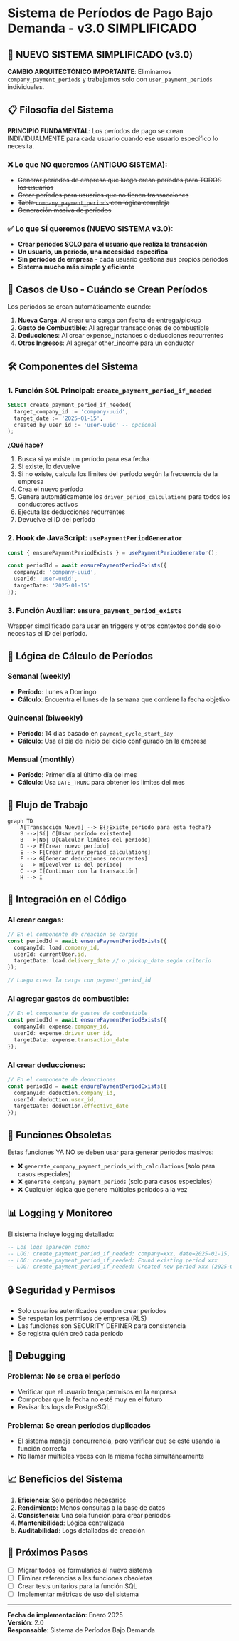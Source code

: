 # Sistema de Períodos de Pago Bajo Demanda - v3.0 SIMPLIFICADO

## 🎯 NUEVO SISTEMA SIMPLIFICADO (v3.0)

**CAMBIO ARQUITECTÓNICO IMPORTANTE**: Eliminamos `company_payment_periods` y trabajamos solo con `user_payment_periods` individuales.

## 📋 Filosofía del Sistema

**PRINCIPIO FUNDAMENTAL**: Los períodos de pago se crean INDIVIDUALMENTE para cada usuario cuando ese usuario específico lo necesita.

### ❌ Lo que NO queremos (ANTIGUO SISTEMA):
- ~~Generar períodos de empresa que luego crean períodos para TODOS los usuarios~~
- ~~Crear períodos para usuarios que no tienen transacciones~~
- ~~Tabla `company_payment_periods` con lógica compleja~~
- ~~Generación masiva de períodos~~

### ✅ Lo que SÍ queremos (NUEVO SISTEMA v3.0):
- **Crear períodos SOLO para el usuario que realiza la transacción**
- **Un usuario, un período, una necesidad específica**
- **Sin períodos de empresa** - cada usuario gestiona sus propios períodos
- **Sistema mucho más simple y eficiente**

## 🎯 Casos de Uso - Cuándo se Crean Períodos

Los períodos se crean automáticamente cuando:

1. **Nueva Carga**: Al crear una carga con fecha de entrega/pickup
2. **Gasto de Combustible**: Al agregar transacciones de combustible
3. **Deducciones**: Al crear expense_instances o deducciones recurrentes
4. **Otros Ingresos**: Al agregar other_income para un conductor

## 🛠️ Componentes del Sistema

### 1. Función SQL Principal: `create_payment_period_if_needed`

```sql
SELECT create_payment_period_if_needed(
  target_company_id := 'company-uuid',
  target_date := '2025-01-15',
  created_by_user_id := 'user-uuid' -- opcional
);
```

**¿Qué hace?**
1. Busca si ya existe un período para esa fecha
2. Si existe, lo devuelve
3. Si no existe, calcula los límites del período según la frecuencia de la empresa
4. Crea el nuevo período
5. Genera automáticamente los `driver_period_calculations` para todos los conductores activos
6. Ejecuta las deducciones recurrentes
7. Devuelve el ID del período

### 2. Hook de JavaScript: `usePaymentPeriodGenerator`

```typescript
const { ensurePaymentPeriodExists } = usePaymentPeriodGenerator();

const periodId = await ensurePaymentPeriodExists({
  companyId: 'company-uuid',
  userId: 'user-uuid',
  targetDate: '2025-01-15'
});
```

### 3. Función Auxiliar: `ensure_payment_period_exists`

Wrapper simplificado para usar en triggers y otros contextos donde solo necesitas el ID del período.

## 📅 Lógica de Cálculo de Períodos

### Semanal (weekly)
- **Período**: Lunes a Domingo
- **Cálculo**: Encuentra el lunes de la semana que contiene la fecha objetivo

### Quincenal (biweekly)
- **Período**: 14 días basado en `payment_cycle_start_day`
- **Cálculo**: Usa el día de inicio del ciclo configurado en la empresa

### Mensual (monthly)
- **Período**: Primer día al último día del mes
- **Cálculo**: Usa `DATE_TRUNC` para obtener los límites del mes

## 🔄 Flujo de Trabajo

```mermaid
graph TD
    A[Transacción Nueva] --> B{¿Existe período para esta fecha?}
    B -->|Sí| C[Usar período existente]
    B -->|No| D[Calcular límites del período]
    D --> E[Crear nuevo período]
    E --> F[Crear driver_period_calculations]
    F --> G[Generar deducciones recurrentes]
    G --> H[Devolver ID del período]
    C --> I[Continuar con la transacción]
    H --> I
```

## 🧩 Integración en el Código

### Al crear cargas:
```typescript
// En el componente de creación de cargas
const periodId = await ensurePaymentPeriodExists({
  companyId: load.company_id,
  userId: currentUser.id,
  targetDate: load.delivery_date // o pickup_date según criterio
});

// Luego crear la carga con payment_period_id
```

### Al agregar gastos de combustible:
```typescript
// En el componente de gastos de combustible
const periodId = await ensurePaymentPeriodExists({
  companyId: expense.company_id,
  userId: expense.driver_user_id,
  targetDate: expense.transaction_date
});
```

### Al crear deducciones:
```typescript
// En el componente de deducciones
const periodId = await ensurePaymentPeriodExists({
  companyId: deduction.company_id,
  userId: deduction.user_id,
  targetDate: deduction.effective_date
});
```

## 🚫 Funciones Obsoletas

Estas funciones YA NO se deben usar para generar períodos masivos:

- ❌ `generate_company_payment_periods_with_calculations` (solo para casos especiales)
- ❌ `generate_company_payment_periods` (solo para casos especiales)
- ❌ Cualquier lógica que genere múltiples períodos a la vez

## 📊 Logging y Monitoreo

El sistema incluye logging detallado:

```sql
-- Los logs aparecen como:
-- LOG: create_payment_period_if_needed: company=xxx, date=2025-01-15, user=yyy
-- LOG: create_payment_period_if_needed: Found existing period xxx
-- LOG: create_payment_period_if_needed: Created new period xxx (2025-01-13 - 2025-01-19)
```

## 🔒 Seguridad y Permisos

- Solo usuarios autenticados pueden crear períodos
- Se respetan los permisos de empresa (RLS)
- Las funciones son SECURITY DEFINER para consistencia
- Se registra quién creó cada período

## 🐛 Debugging

### Problema: No se crea el período
- Verificar que el usuario tenga permisos en la empresa
- Comprobar que la fecha no esté muy en el futuro
- Revisar los logs de PostgreSQL

### Problema: Se crean períodos duplicados
- El sistema maneja concurrencia, pero verificar que se esté usando la función correcta
- No llamar múltiples veces con la misma fecha simultáneamente

## 📈 Beneficios del Sistema

1. **Eficiencia**: Solo períodos necesarios
2. **Rendimiento**: Menos consultas a la base de datos
3. **Consistencia**: Una sola función para crear períodos
4. **Mantenibilidad**: Lógica centralizada
5. **Auditabilidad**: Logs detallados de creación

## 🎯 Próximos Pasos

- [ ] Migrar todos los formularios al nuevo sistema
- [ ] Eliminar referencias a las funciones obsoletas
- [ ] Crear tests unitarios para la función SQL
- [ ] Implementar métricas de uso del sistema

---

**Fecha de implementación**: Enero 2025  
**Versión**: 2.0  
**Responsable**: Sistema de Períodos Bajo Demanda